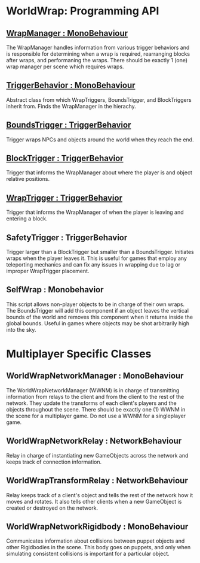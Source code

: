 # **WorldWrap: Programming API**

## [WrapManager : MonoBehaviour](https://github.com/MLivanos/WorldWrap/blob/main/API/WrapManager.md)

The WrapManager handles information from various trigger behaviors and is responsible for determining when a wrap is required, rearranging blocks after wraps, and performaning the wraps. There should be exactly 1 (one) wrap manager per scene which requires wraps.

## [TriggerBehavior : MonoBehaviour](https://github.com/MLivanos/WorldWrap/blob/main/API/TriggerBehavior.md)

Abstract class from which WrapTriggers, BoundsTrigger, and BlockTriggers inherit from. Finds the WrapManager in the hierachy.

## [BoundsTrigger : TriggerBehavior](https://github.com/MLivanos/WorldWrap/blob/main/API/BoundsTrigger.md)

Trigger wraps NPCs and objects around the world when they reach the end.

## [BlockTrigger : TriggerBehavior](https://github.com/MLivanos/WorldWrap/blob/main/API/BlockTrigger.md)

Trigger that informs the WrapManager about where the player is and object relative positions.

## [WrapTrigger : TriggerBehavior](https://github.com/MLivanos/WorldWrap/blob/main/API/WrapTrigger.md)

Trigger that informs the WrapManager of when the player is leaving and entering a block.

## SafetyTrigger : TriggerBehavior

Trigger larger than a BlockTrigger but smaller than a BoundsTrigger. Initiates wraps when the player leaves it. This is useful for games that employ any teleporting mechanics and can fix any issues in wrapping due to lag or improper WrapTrigger placement. 

## SelfWrap : Monobehavior

This script allows non-player objects to be in charge of their own wraps. The BoundsTrigger will add this component if an object leaves the vertical bounds of the world and removes this component when it returns inside the global bounds. Useful in games where objects may be shot arbitrarily high into the sky. 

# Multiplayer Specific Classes

## WorldWrapNetworkManager : MonoBehaviour

The WorldWrapNetworkManager (WWNM) is in charge of transmitting information from relays to the client and from the client to the rest of the network. They update the transforms of each client's players and the objects throughout the scene. There should be exactly one (1) WWNM in the scene for a multiplayer game. Do not use a WWNM for a singleplayer game.

## WorldWrapNetworkRelay : NetworkBehaviour

Relay in charge of instantiating new GameObjects across the network and keeps track of connection information.

## WorldWrapTransformRelay : NetworkBehaviour

Relay keeps track of a client's object and tells the rest of the network how it moves and rotates. It also tells other clients when a new GameObject is created or destroyed on the network.

## WorldWrapNetworkRigidbody : MonoBehaviour

Communicates information about collisions between puppet objects and other Rigidbodies in the scene. This body goes on puppets, and only when simulating consistent collisions is important for a particular object.
